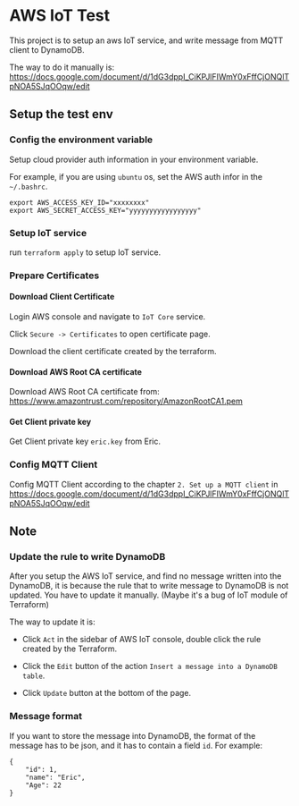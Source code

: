 # AWS IoT Test

This project is to setup an aws IoT service, and write message from MQTT client to DynamoDB.

The way to do it manually is:
https://docs.google.com/document/d/1dG3dppI_CiKPJlFIWmY0xFffCjONQlTpNOA5SJqOOqw/edit

## Setup the test env

### Config the environment variable

Setup cloud provider auth information in your environment variable.

For example, if you are using `ubuntu` os, set the AWS auth infor in the `~/.bashrc`.

```
export AWS_ACCESS_KEY_ID="xxxxxxxx"
export AWS_SECRET_ACCESS_KEY="yyyyyyyyyyyyyyyyy"
```

### Setup IoT service

run `terraform apply` to setup IoT service.

### Prepare Certificates

#### Download Client Certificate

Login AWS console and navigate to `IoT Core` service.

Click `Secure -> Certificates` to open certificate page.

Download the client certificate created by the terraform.

#### Download AWS Root CA certificate

Download AWS Root CA certificate from: https://www.amazontrust.com/repository/AmazonRootCA1.pem

#### Get Client private key

Get Client private key `eric.key` from Eric.

### Config MQTT Client

Config MQTT Client according to the chapter `2. Set up a MQTT client` in https://docs.google.com/document/d/1dG3dppI_CiKPJlFIWmY0xFffCjONQlTpNOA5SJqOOqw/edit


## Note

### Update the rule to write DynamoDB

After you setup the AWS IoT service, and find no message written into the DynamoDB, it is because the rule that to write message to DynamoDB is not updated. You have to update it manually. (Maybe it's a bug of IoT module of Terraform)

The way to update it is:

- Click `Act` in the sidebar of AWS IoT console, double click the rule created by the Terraform.

- Click the `Edit` button of the action `Insert a message into a DynamoDB table`.

- Click `Update` button at the bottom of the page.

### Message format

If you want to store the message into DynamoDB, the format of the message has to be json, and it has to contain a field `id`. For example:

```
{
    "id": 1,
    "name": "Eric",
    "Age": 22
}

```
